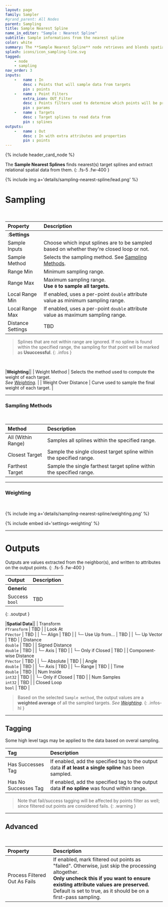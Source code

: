 ```yaml
---
layout: page
family: Sampler
#grand_parent: All Nodes
parent: Sampling
title: Sample Nearest Spline
name_in_editor: "Sample : Nearest Spline"
subtitle: Sample informations from the nearest spline
color: white
summary: The **Sample Nearest Spline** node retrieves and blends spatial data from the target splines within a defined range, enabling fine-tuned sampling methods and weighting for tasks such as spline-based proximity analysis, spatial alignment, and extracting relational data.
splash: icons/icon_sampling-line.svg
tagged: 
    - node
    - sampling
nav_order: 3
inputs:
    -   name : In
        desc : Points that will sample data from targets
        pin : points
    -   name : Point Filters
        extra_icon: OUT_Filter
        desc : Points filters used to determine which points will be processed. Filtered out points will be treated as failed sampling.
        pin : params
    -   name : Targets
        desc : Target splines to read data from
        pin : splines
outputs:
    -   name : Out
        desc : In with extra attributes and properties
        pin : points
---
```


{% include header_card_node %}

The **Sample Nearest Splines** finds nearest(s) target splines and extract relational spatial data from them.
{: .fs-5 .fw-400 } 

{% include img a='details/sampling-nearest-spline/lead.png' %}

# Sampling
<br>

| Property       | Description          |
|:-------------|:------------------|
|:**Settings**||
| Sample Inputs          | Choose which input splines are to be sampled based on whether they're closed loop or not. |
| Sample Method          | Selects the sampling method. See [Sampling Methods](#sampling-methods). |
| Range Min          | Minimum sampling range. |
| Range Max          | Maximum sampling range.<br>**Use `0` to sample all targets.** |
| Local Range Min          | If enabled, uses a per-point `double` attribute value as minimum sampling range. |
| Local Range Max          | If enabled, uses a per-point `double` attribute value as maximum sampling range. |
| Distance Settings          | TBD |

> Splines that are not within range are ignored.
> If no spline is found within the specified range, the sampling for that point will be marked as **Usuccessful**.
{: .infos }
<br>

|**Weighting**||
| Weight Method          | Selects the method used to compute the weight of each target.<br>*See [Weighting](#weighting)*. |
| Weight Over Distance          | Curve used to sample the final weight of each target. |

---
### Sampling Methods
<br>

| Method       | Description          |
|:-------------|:------------------|
| <span class="ebit">All (Within Range)</span>          | Samples all splines within the specified range. |
| <span class="ebit">Closest Target</span>          | Sample the single closest target spline within the specified range. |
| <span class="ebit">Farthest Target</span>          | Sample the single farthest target spline within the specified range. |

---
### Weighting
<br>

{% include img a='details/sampling-nearest-spline/weighting.png' %}

{% include embed id='settings-weighting' %}

---
# Outputs
Outputs are values extracted from the neighbor(s), and written to attributes on the output points.
{: .fs-5 .fw-400 }  

| Output       | Description          |
|:-------------|:------------------|
|**Generic**||
| <span class="eout">Success</span><br>`bool` | TBD |
{: .soutput }

|**Spatial Data**||
| <span class="eout">Transform</span><br>`FTransform`    | TBD |
| <span class="eout">Look At</span><br>`FVector`     | TBD |
| └─ Align | TBD |
| └─ Use Up from... | TBD |
| └─ Up Vector | TBD |
| <span class="eout">Distance</span><br>`double`     | TBD |
| <span class="eout">Signed Distance</span><br>`double`     | TBD |
| └─ Axis | TBD |
| └─ Only if Closed | TBD |
| <span class="eout">Component-wise Distance</span><br>`FVector`     | TBD |
| └─ Absolute | TBD |
| <span class="eout">Angle</span><br>`double`     | TBD |
| └─ Axis | TBD |
| └─ Range | TBD |
| <span class="eout">Time</span><br>`double`     | TBD |
| <span class="eout">Num Inside</span><br>`int32`     | TBD |
| └─ Only if Closed | TBD |
| <span class="eout">Num Samples</span><br>`int32`     | TBD |
| <span class="eout">Closed Loop</span><br>`bool`     | TBD |

> Based on the selected `Sample method`, the output values are a **weighted average** of all the sampled targets. 
> *See [Weighting](#weighting)*.
{: .infos-hl }

---
## Tagging
Some high level tags may be applied to the data based on overal sampling.
<br>

| Tag       | Description          |
|:-------------|:------------------|
| <span class="etag">Has Successes Tag</span>     | If enabled, add the specified tag to the output data **if at least a single spline** has been sampled. |
| <span class="etag">Has No Successes Tag</span>     | If enabled, add the specified tag to the output data **if no spline** was found within range. |

> Note that fail/success tagging will be affected by points filter as well; since filtered out points are considered fails.
{: .warning }

---
## Advanced
<br>

| Property       | Description          |
|:-------------|:------------------|
| Process Filtered Out As Fails    | If enabled, mark filtered out points as "failed". Otherwise, just skip the processing altogether.<br>**Only uncheck this if you want to ensure existing attribute values are preserved.**<br>Default is set to true, as it should be on a first-pass sampling. |